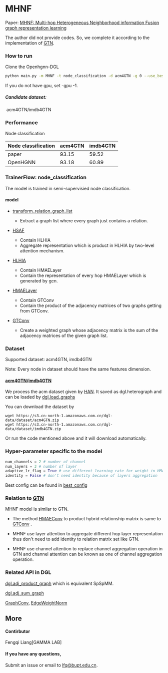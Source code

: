 # MHNF

Paper: [MHNF: Multi-hop Heterogeneous Neighborhood information Fusion graph representation learning](https://arxiv.org/pdf/2106.09289.pdf)

The author did not provide codes. So, we complete it according to the implementation of  [GTN](../GTN/README.md).

### How to run

Clone the Openhgnn-DGL

```bash
python main.py -m MHNF -t node_classification -d acm4GTN -g 0 --use_best_config
```

If you do not have gpu, set -gpu -1.

##### Candidate dataset: 

​	acm4GTN/imdb4GTN

### Performance

Node classification 

| Node classification | acm4GTN | imdb4GTN |
| ------------------- | ------- | -------- |
| paper               | 93.15   | 59.52    |
| OpenHGNN            | 93.18   | 60.89    |

### TrainerFlow: node_classification

The model is  trained in semi-supervisied node classification.

#### model

- [transform_relation_graph_list](../../utils/utils.py)
  - Extract a  graph list where every graph just contains a relation.
- [HSAF](../../models/MHNF.py)
  - Contain HLHIA
  - Aggregate representation which is product in HLHIA by two-level attention mechanism. 

- [HLHIA](../../models/MHNF.py)
  - Contain HMAELayer
  - Contain the representation of every hop HMAELayer  which is generated by gcn.

- [HMAELayer](../../models/MHNF.py)
  - Contain GTConv
  - Contain the product of the adjacency matrices of two graphs getting from GTConv.
- [GTConv](../../models/MHNF.py)
  - Create a weighted graph whose adjacency matrix is the sum of the adjacency matrices of the given graph list.

### Dataset

Supported dataset: acm4GTN, imdb4GTN

Note: Every node in dataset should have the same features dimension.

#### [acm4GTN](../../dataset/#ACM)/[imdb4GTN](../../dataset/#IMDB)

We process the acm dataset given by [HAN](https://github.com/Jhy1993/HAN). It saved as dgl.heterograph and can be loaded by [dgl.load_graphs](https://docs.dgl.ai/en/latest/generated/dgl.load_graphs.html)

You can download the dataset by

```
wget https://s3.cn-north-1.amazonaws.com.cn/dgl-data/dataset/acm4GTN.zip
wget https://s3.cn-north-1.amazonaws.com.cn/dgl-data/dataset/imdb4GTN.zip
```

Or run the code mentioned above and it will download automatically.

### Hyper-parameter specific to the model

```python
num_channels = 2 # number of channel
num_layers = 3 # number of layer
adaptive_lr_flag = True # use different learning rate for weight in HMAELayer.
identity = False # don't need identity because of layers aggregation
```

Best config can be found in [best_config](../../utils/best_config.py)

### Relation to [GTN](../GTN/README.md)

MHNF model is similar to GTN. 

- The method [HMAEConv](../../models/MHNF.py) to product hybrid relationship matrix is same to [GTConv](../../models/GTN_sparse.py) .
- MHNF use layer attention to  aggregate different hop layer representation thus don't need to add identity to relation matrix set like GTN.

- MHNF use channel attention to replace channel aggregation operation in GTN and channel attention can be known as one of channel aggregation operation.

### Related API in DGL

[dgl.adj_product_graph](https://docs.dgl.ai/en/latest/generated/dgl.adj_product_graph.html#dgl-adj-product-graph) which is equivalent SpSpMM.

[dgl.adj_sum_graph](https://docs.dgl.ai/en/latest/generated/dgl.adj_sum_graph.html#dgl.adj_sum_graph)

[GraphConv](https://docs.dgl.ai/en/latest/api/python/nn.pytorch.html?#graphconv), [EdgeWeightNorm](https://docs.dgl.ai/en/latest/api/python/nn.pytorch.html?#edgeweightnorm)

## More

#### Contirbutor

Fengqi Liang[GAMMA LAB]

#### If you have any questions,

Submit an issue or email to  [lfq@bupt.edu.cn](mailto:lfq@bupt.edu.cn).

